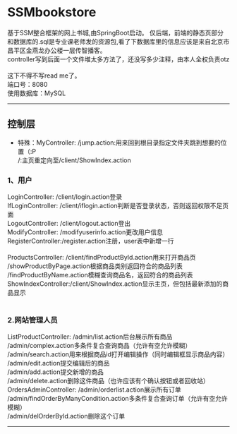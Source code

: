 # SSMbookstore
基于SSM整合框架的网上书城,由SpringBoot启动。
仅后端，前端的静态页部分和数据库的.sql是专业课老师发的资源包,看了下数据库里的信息应该是来自北京市昌平区金燕龙办公楼一层传智播客。</br>
controller写到后面一个文件堆太多方法了，还没写多少注释，由本人全权负责otz</br>
</br>
这下不得不写read me了。 </br>
端口号：8080</br>
使用数据库：MySQL</br>
***
## 控制层

* 特殊：MyController:   /jump.action:用来回到根目录指定文件夹跳到想要的位置（:P</br>
			/:主页重定向至/client/ShowIndex.action</br>

### 1、用户
LoginController: /client/login.action登录</br>
IfLoginController: /client/iflogin.action判断是否登录状态，否则返回权限不足页面</br>
LogoutController: /client/logout.action登出 </br>
ModifyController: /modifyuserinfo.action更改用户信息</br>
RegisterController:/register.action注册，user表中新增一行</br>
</br>
ProductsController:     /client/findProductById.action用来打开商品页</br>
			/showProductByPage.action根据商品类别返回符合的商品列表</br>
			/findProductByName.action模糊查询商品名，返回符合的商品列表</br>
ShowIndexController:/client/ShowIndex.action显示主页，但包括最新添加的商品显示</br>
</br>
### 2.网站管理人员
ListProductController:  /admin/list.action后台展示所有商品</br>
			/admin/complex.action多条件复合查询商品（允许有空允许模糊）</br>
			/admin/search.action用来根据商品id打开编辑操作（同时编辑框显示商品内容）</br>
			/admin/edit.action提交编辑后的商品</br>
			/admin/add.action提交新增的商品</br>
			/admin/delete.action删除这件商品（也许应该有个确认按钮或者回收站）</br>
OrdersAdminController:  /admin/orderlist.action展示所有订单</br>
			/admin/findOrderByManyCondition.action多条件复合查询订单（允许有空允许模糊）</br>
			/admin/delOrderById.action删除这个订单</br>
***

